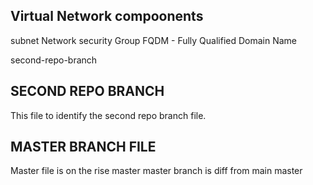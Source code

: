 ## Virtual Network compoonents

subnet
Network security Group
FQDM - Fully Qualified Domain Name

second-repo-branch
## SECOND REPO BRANCH

This file to identify the second repo branch file.

## MASTER BRANCH FILE

Master file is on the rise
master 
master branch is diff from main 
 master
